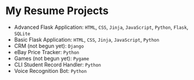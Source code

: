# My Resume Projects

- Advanced Flask Application: `HTML`, `CSS`, `Jinja`, `JavaScript`, `Python`, `Flask`, `SQLite`
- Basic Flask Application: `HTML`, `CSS`, `Jinja`, `JavaScript`, `Python`
- CRM (not begun yet): `Django`
- eBay Price Tracker: `Python`
- Games (not begun yet): `Pygame`
- CLI Student Record Handler: `Python`
- Voice Recognition Bot: `Python`
